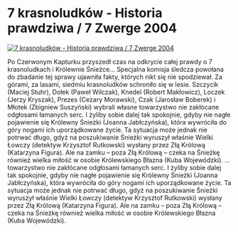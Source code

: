 7 krasnoludków - Historia prawdziwa / 7 Zwerge 2004 
=============
[![7 krasnoludków - Historia prawdziwa / 7 Zwerge 2004 ](http://vidos.pl/images/player.gif)](http://vidos.pl/7-krasnoludkow-historia-prawdziwa-7-zwerge-2004)

 Po Czerwonym Kapturku przyszedł czas na odkrycie całej prawdy o 7 krasnoludkach i Królewnie Śnieżce... Specjalna komisja śledcza powołana do zbadanie tej sprawy ujawniła fakty, których nikt się nie spodziewał. Za górami, za lasami, siedmiu krasnoludków schroniło się w lesie. Szczycik (Maciej Stuhr), Dołek (Paweł Wilczak), Knedel (Robert Makłowicz), Loczek (Jerzy Kryszak), Prezes (Cezary Morawski), Czak (Jarosław Boberek) i Młotek (Zbigniew Suszyński) wybrali własne towarzystwo nie zakłócane odgłosami łamanych serc. I żyliby sobie dalej tak spokojnie, gdyby nie nagłe pojawienie się Królewny Śnieżki (Joanna Jabłczyńska), która wywróciła do góry nogami ich uporządkowane życie. Ta sytuacja może jednak nie potrwać długo, gdyż na poszukiwanie Śnieżki wyruszył właśnie Wielki Łowczy (detektyw Krzysztof Rutkowski) wysłany przez Złą Królową (Katarzyna Figura). Ale na zamku – poza Złą Królową – czeka na Śnieżkę również wielka miłość w osobie Królewskiego Błazna (Kuba Wojewódzki).  ... towarzystwo nie zakłócane odgłosami łamanych serc. I żyliby sobie dalej tak spokojnie, gdyby nie nagłe pojawienie się Królewny Śnieżki (Joanna Jabłczyńska), która wywróciła do góry nogami ich uporządkowane życie. Ta sytuacja może jednak nie potrwać długo, gdyż na poszukiwanie Śnieżki wyruszył właśnie Wielki Łowczy (detektyw Krzysztof Rutkowski) wysłany przez Złą Królową (Katarzyna Figura). Ale na zamku – poza Złą Królową – czeka na Śnieżkę również wielka miłość w osobie Królewskiego Błazna (Kuba Wojewódzki).
